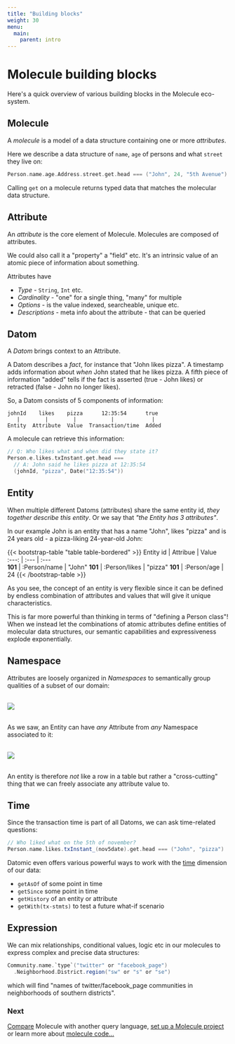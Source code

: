 ```yaml
---
title: "Building blocks"
weight: 30
menu:
  main:
    parent: intro
---
```



# Molecule building blocks


Here's a quick overview of various building blocks in the Molecule eco-system.




## Molecule

A _molecule_ is a model of a data structure containing one or more _attributes_.

Here we describe a data structure of `name`, `age` of persons and what `street` they live on:
```scala
Person.name.age.Address.street.get.head === ("John", 24, "5th Avenue")
```
Calling `get` on a molecule returns typed data that matches the molecular data structure.


## Attribute

An _attribute_ is the core element of Molecule. Molecules are composed of attributes.

We could also call it a "property" a "field" etc. It's an intrinsic value of an atomic piece of information about something.

Attributes have

- _Type_ - `String`, `Int` etc.
- _Cardinality_ - "one" for a single thing, "many" for multiple
- _Options_ - is the value indexed, searcheable, unique etc.
- _Descriptions_ - meta info about the attribute - that can be queried



## Datom

A _Datom_ brings context to an Attribute.

A Datom describes a _fact_, for instance that "John likes pizza". A timestamp adds information about _when_ John stated that he likes pizza. A fifth piece of information "added" tells if the fact is asserted (true - John likes) or retracted (false - John no longer likes). 

So, a Datom consists of 5 components of information:
```
johnId    likes    pizza      12:35:54      true
   |        |        |           |            |
Entity  Attribute  Value  Transaction/time  Added
```
A molecule can retrieve this information:
```scala
// Q: Who likes what and when did they state it?
Person.e.likes.txInstant.get.head === 
  // A: John said he likes pizza at 12:35:54
  (johnId, "pizza", Date("12:35:54"))
```

## Entity

When multiple different Datoms (attributes) share the same entity id, _they together describe this entity_. Or we say that _"the Entity has 3 attributes"_. 

In our example John is an entity that has a name "John", likes "pizza" and is 24 years old - a pizza-liking 24-year-old John: 

{{< bootstrap-table "table table-bordered" >}}
Entity id  | Attribue      | Value    
:---:      | :---          | :---  
**101**    | :Person/name  | "John"
**101**    | :Person/likes | "pizza"
**101**    | :Person/age   | 24
{{< /bootstrap-table >}}

As you see, the concept of an entity is very flexible since it can be defined by endless combination of attributes and values that will give it unique characteristics. 

This is far more powerful than thinking in terms of "defining a Person class"! When we instead let the combinations of atomic attributes define entities of molecular data structures, our semantic capabilities and expressiveness explode exponentially. 


## Namespace

Attributes are loosely organized in _Namespaces_ to semantically group qualities of a subset of our domain:
<br><br>

![](/img/page/intro/DatomicElements1.png)
<br><br>

As we saw, an Entity can have _any_ Attribute from _any_ Namespace associated to it:
<br><br>

![](/img/page/intro/DatomicElements2.png)
<br><br>

An entity is therefore _not_ like a row in a table but rather a "cross-cutting" thing that we can freely associate any attribute value to.


## Time

Since the transaction time is part of all Datoms, we can ask time-related questions:

```scala
// Who liked what on the 5th of november?
Person.name.likes.txInstant_(nov5date).get.head === ("John", "pizza")
```

Datomic even offers various powerful ways to work with the [time](/code/time) dimension of our data:

- `getAsOf` of some point in time 
- `getSince` some point in time
- `getHistory` of an entity or attribute
- `getWith(tx-stmts)` to test a future what-if scenario


## Expression

We can mix relationships, conditional values, logic etc in our molecules to express complex and precise data structures:

```scala
Community.name.`type`("twitter" or "facebook_page")
  .Neighborhood.District.region("sw" or "s" or "se")
```
which will find "names of twitter/facebook_page communities in neighborhoods of southern districts".


### Next

[Compare](/intro/compare) Molecule with another query language, [set up a Molecule project](/setup/) or learn more about [molecule code...](/code) 